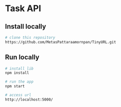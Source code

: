 # Task API

## Install locally

```bash
# clone this repository
https://github.com/MetasPattaraamornpan/TinyURL.git
```

## Run locally

```bash
# install lib
npm install

# run the app
npm start

# access url
http://localhost:5000/
```
